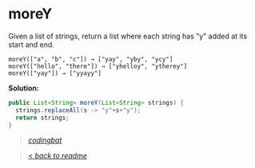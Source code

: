 # moreY

Given a list of strings, return a list where each string has "y" added at its start and end.

```
moreY(["a", "b", "c"]) → ["yay", "yby", "ycy"]
moreY(["hello", "there"]) → ["yhelloy", "ytherey"]
moreY(["yay"]) → ["yyayy"]
```

**Solution:**

```java
public List<String> moreY(List<String> strings) {
  strings.replaceAll(s -> "y"+s+"y");
  return strings;
}
```

> _[codingbat](https://codingbat.com/prob/p177528)_

> [< _back to readme_](FINDREPLACEREADME)